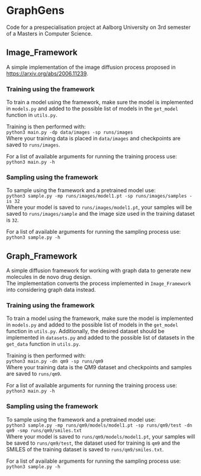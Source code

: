 # GraphGens

Code for a prespecialisation project at Aalborg University on 3rd semester of a Masters in Computer Science.

## Image_Framework
A simple implementation of the image diffusion process proposed in https://arxiv.org/abs/2006.11239.

### Training using the framework
To train a model using the framework, make sure the model is implemented in `models.py` and added to the possible list of models in the `get_model` function in `utils.py`.

Training is then performed with:\
`python3 main.py -dp data/images -sp runs/images`\
Where your training data is placed in `data/images` and checkpoints are saved to `runs/images`.

For a list of available arguments for running the training process use:\
`python3 main.py -h`

### Sampling using the framework
To sample using the framework and a pretrained model use:\
`python3 sample.py -mp runs/images/model1.pt -sp runs/images/samples -is 32`\
Where your model is saved to `runs/images/model1.pt`, your samples will be saved to `runs/images/sample` and the image size used in the training dataset is `32`.

For a list of available arguments for running the sampling process use:\
`python3 sample.py -h`

## Graph_Framework
A simple diffusion framework for working with graph data to generate new molecules in de novo drug design.\
The implementation converts the process implemented in `Image_Framework` into considering graph data instead.

### Training using the framework
To train a model using the framework, make sure the model is implemented in `models.py` and added to the possible list of models in the `get_model` function in `utils.py`.
Additionally, the desired dataset should be implemented in `datasets.py` and added to the possible list of datasets in the `get_data` function in `utils.py`.

Training is then performed with:\
`python3 main.py -dn qm9 -sp runs/qm9`\
Where your training data is the QM9 dataset and checkpoints and samples are saved to `runs/qm9`.

For a list of available arguments for running the training process use:\
`python3 main.py -h`

### Sampling using the framework
To sample using the framework and a pretrained model use:\
`python3 sample.py -mp runs/qm9/models/model1.pt -sp runs/qm9/test -dn qm9 -smp runs/qm9/smiles.txt`\
Where your model is saved to `runs/qm9/models/model1.pt`, your samples will be saved to `runs/qm9/test`, the dataset used for training is `qm9` and the SMILES of the training dataset is saved to `runs/qm9/smiles.txt`.

For a list of available arguments for running the sampling process use:\
`python3 sample.py -h`

